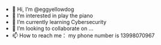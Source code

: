 - 👋 Hi, I’m @eggyellowdog
- 👀 I’m interested in play the piano
- 🌱 I’m currently learning Cybersecurity
- 💞️ I’m looking to collaborate on ...
- 📫 How to reach me： my phone number is 13998070967

<!---
eggyellowdog/eggyellowdog is a ✨ special ✨ repository because its `README.md` (this file) appears on your GitHub profile.
You can click the Preview link to take a look at your changes.
--->
